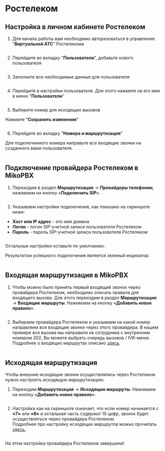 # Ростелеком

## Настройка в личном кабинете Ростелеком <a href="#nastrojka_v_lichnom_kabinete_rostelekom" id="nastrojka_v_lichnom_kabinete_rostelekom"></a>

1. Для начала работы вам необходимо авторизоваться в управление "**Виртуальной АТС**" Ростелекома

<figure><img src="../../.gitbook/assets/1 (7).png" alt=""><figcaption></figcaption></figure>

2. Перейдите во вкладку "**Пользователи**", добавьте нового пользователя

<figure><img src="../../.gitbook/assets/2 (36).png" alt=""><figcaption></figcaption></figure>

3. Заполните все необходимые данные для пользователя

<figure><img src="../../.gitbook/assets/3 (10).png" alt=""><figcaption></figcaption></figure>

4. Перейдите в настройки пользователя. Для этого нажмите на его имя в меню "**Пользователи**"

<figure><img src="../../.gitbook/assets/4 (16).png" alt=""><figcaption></figcaption></figure>

5. Выберите номер для исходящих вызовов

Нажмите "**Сохранить изменения**"

<figure><img src="../../.gitbook/assets/5 (20).png" alt=""><figcaption></figcaption></figure>

6. Перейдите во вкладку "**Номера и маршрутизация**"

Для подключенного номера направьте все входящие звонки на созданного вами пользователя.

<figure><img src="../../.gitbook/assets/7 (6).png" alt=""><figcaption></figcaption></figure>

## Подключение провайдера Ростелеком в MikoPBX <a href="#podkljuchenie_provajdera_rostelekom_v_mikopbx" id="podkljuchenie_provajdera_rostelekom_v_mikopbx"></a>

1. &#x20;Переходим в раздел **Маршрутизация** → **Провайдеры телефонии**, нажимаем на кнопку «**Подключить SIP**».

<figure><img src="../../.gitbook/assets/8 (15).png" alt=""><figcaption></figcaption></figure>

2. Указываем настройки подключения, как показано на скриншоте ниже:

* **Хост или IP адрес** - это имя домена
* **Логин** - логин SIP-учетной записи пользователя Ростелеком
* **Пароль** - пароль SIP-учетной записи пользователя Ростелеком

<figure><img src="../../.gitbook/assets/10 (8).png" alt=""><figcaption></figcaption></figure>

Остальные настройки оставьте по умолчанию.

Результатом успешного подключения является зеленый индикатор.

<figure><img src="../../.gitbook/assets/11 (6).png" alt=""><figcaption></figcaption></figure>

## Входящая маршрутизация в MikoPBX <a href="#vxodjaschaja_marshrutizacija_v_mikopbx" id="vxodjaschaja_marshrutizacija_v_mikopbx"></a>

1. Чтобы можно было принять первый входящий звонок через провайдера Ростелеком, необходимо описать правила для входящего вызова. Для этого переходим в раздел **Маршрутизация** → **Входящие маршруты**. Нажимаем на кнопку «**Добавить новое правило**».

<figure><img src="../../.gitbook/assets/12 (5).png" alt=""><figcaption></figcaption></figure>

2. Выбираем провайдера Ростелеком и указываем на какой номер направляем все входящие звонки через этого провайдера. В нашем примере все вызова мы направили на сотрудника с внутренним номером 202, Вы можете выбрать очередь вызовов / IVR-меню. Подробнее о входящих маршрутах описано [здесь](../../manual/routing/incoming-routes.md).

<figure><img src="../../.gitbook/assets/13.png" alt=""><figcaption></figcaption></figure>

## Исходящая маршрутизация <a href="#isxodjaschaja_marshrutizacija" id="isxodjaschaja_marshrutizacija"></a>

Чтобы внешние исходящие звонки осуществлялись через Ростелеком нужно настроить исходящую маршрутизацию.

1. Переходим **Маршрутизация** → **Исходящие маршруты**. Нажимаем на кнопку «**Добавить новое правило**».

<figure><img src="../../.gitbook/assets/14.png" alt=""><figcaption></figcaption></figure>

2. Настройка как на скриншоте означает, что если номер начинается с **«7»** или **«8»** и остальная часть содержит 10 цифр, звонок будет осуществляться через провайдера Ростелеком.\
   Подробнее про настройку исходящих маршрутов можно прочитать [здесь.](../../manual/routing/outbound-routes.md)

<figure><img src="../../.gitbook/assets/15 (3).png" alt=""><figcaption></figcaption></figure>

На этом настройка провайдера Ростелеком завершена!
